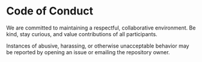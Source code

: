 # Code of Conduct

We are committed to maintaining a respectful, collaborative environment.
Be kind, stay curious, and value contributions of all participants.

Instances of abusive, harassing, or otherwise unacceptable behavior
may be reported by opening an issue or emailing the repository owner.
